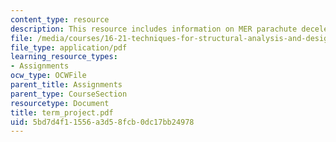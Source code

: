 ```yaml
---
content_type: resource
description: This resource includes information on MER parachute decelerator system.
file: /media/courses/16-21-techniques-for-structural-analysis-and-design-spring-2005/5bd7d4f11556a3d58fcb0dc17bb24978_term_project.pdf
file_type: application/pdf
learning_resource_types:
- Assignments
ocw_type: OCWFile
parent_title: Assignments
parent_type: CourseSection
resourcetype: Document
title: term_project.pdf
uid: 5bd7d4f1-1556-a3d5-8fcb-0dc17bb24978
---
```

